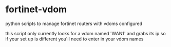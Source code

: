 # fortinet-vdom
python scripts to manage fortinet routers with vdoms configured

this script only currently looks for a vdom named 'WAN1' and grabs its ip so if your set up is different you'll need to enter in your vdom names   
